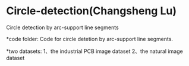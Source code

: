 # Circle-detection(Changsheng Lu)
Circle detection by arc-support line segments

*code folder:
Code for circle detetion by arc-support line segments.

*two datasets: 
1、the industrial PCB image dataset
2、the natural image dataset
